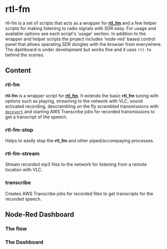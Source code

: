 # rtl-fm

rtl-fm is a set of scripts that acts as a wrapper for [**rtl_fm**](https://github.com/osmocom/rtl-sdr) and a few helper scripts for making listening to radio signals with SDR easy. For usage and available options see each script's 'usage' section. In addition to the wrapper and helper scripts the project includes 'node-red' based control panel that allows operating SDR dongles with the browser from everywhere. The dashboard is under development but works fine and it uses `rtl-fm` behind the scenes.

## Content 

### rtl-fm
**rtl-fm** is a wrapper script for [**rtl_fm**](https://github.com/osmocom/rtl-sdr). It extends the basic **rtl_fm** tuning with options such as playing, streaming to the network with VLC, sound activated recording, descrambling on the fly scrambled transmissions with [`deinvert`](https://github.com/windytan/deinvert) and starting AWS Transcribe jobs for recorded transmissions to get a transcript of the speech. 

### rtl-fm-stop
Helps to easily stop the **rtl_fm** and other piped/accompaying processes.

### rtl-fm-stream
Stream recorded mp3 files to the network for listening from a remote location with VLC.

### transcribe
Creates AWS Transcribe jobs for recorded files to get transcripts for the recorded speech.

## Node-Red Dashboard

### The flow

### The Dashboard

